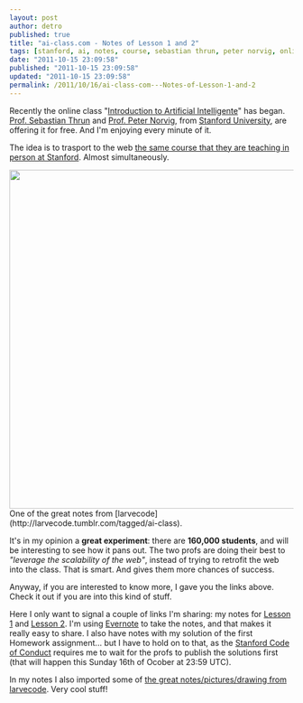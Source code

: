 ```yaml
---
layout: post
author: detro
published: true
title: "ai-class.com - Notes of Lesson 1 and 2"
tags: [stanford, ai, notes, course, sebastian thrun, peter norvig, online, lesson, class]
date: "2011-10-15 23:09:58"
published: "2011-10-15 23:09:58"
updated: "2011-10-15 23:09:58"
permalink: /2011/10/16/ai-class-com---Notes-of-Lesson-1-and-2
---
```


Recently the online class "[Introduction to Artificial Intelligente](https://www.ai-class.com/)" has began. [Prof. Sebastian Thrun](https://www.ai-class.com/) and [Prof. Peter Norvig](http://norvig.com/), from [Stanford University](http://www.stanford.edu/), are offering it for free. And I'm enjoying every minute of it.

The idea is to trasport to the web [the same course that they are teaching in person at Stanford](http://www.stanford.edu/class/cs221/). Almost simultaneously.

<div class="img">
<img src="http://www.tumblr.com/photo/1280/11396980511/2/tumblr_lt0ha3ToqC1r22978" "Intelligent Agent" width="600" />
One of the great notes from [larvecode](http://larvecode.tumblr.com/tagged/ai-class).
</div>

It's in my opinion a **great experiment**: there are **160,000 students**, and will be interesting to see how it pans out. The two profs are doing their best to _"leverage the scalability of the web"_, instead of trying to retrofit the web into the class. That is smart. And gives them more chances of success.

Anyway, if you are interested to know more, I gave you the links above. Check it out if you are into this kind of stuff.

Here I only want to signal a couple of links I'm sharing: my notes for [Lesson 1](http://www.evernote.com/shard/s1/sh/5a5f0750-5afd-4aa8-89b3-f1415dee4d00/a5ba70b87bcaee6cddb409632a9bba4d) and [Lesson 2](http://www.evernote.com/shard/s1/sh/42ff5536-31af-4dd0-a0e8-7d17e38b62f1/d89e4cbd0fd75ba1ace59cab1a3b7182). I'm using [Evernote](http://www.evernote.com) to take the notes, and that makes it really easy to share. I also have notes with my solution of the first Homework assignment... but I have to hold on to that, as the [Stanford Code of Conduct](http://institutionalcompliance.stanford.edu/conduct/) requires me to wait for the profs to publish the solutions first (that will happen this Sunday 16th of Ocober at 23:59 UTC).

In my notes I also imported some of [the great notes/pictures/drawing from larvecode](http://larvecode.tumblr.com/tagged/ai-class). Very cool stuff!
